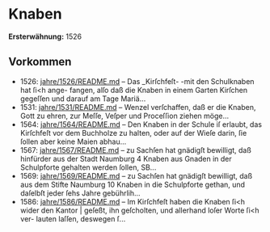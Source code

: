 # Knaben

**Ersterwähnung:** 1526

## Vorkommen
- 1526: [jahre/1526/README.md](../jahre/1526/README.md) – Das _Kirſchfeſt- -mit den Schulknaben hat ſi<h ange-
fangen, alſo daß die Knaben in einem Garten Kirſchen
gegeſſen und darauf am Tage Mariä...
- 1531: [jahre/1531/README.md](../jahre/1531/README.md) – Wenzel
verſchaffen, daß er die Knaben, Gott zu ehren, zur Meſſe,
Veſper und Proceſſion ziehen möge...
- 1564: [jahre/1564/README.md](../jahre/1564/README.md) – Den Knaben in der Schule iſ erlaubt, das Kirſchfeſt
vor dem Buchholze zu halten, oder auf der Wieſe darin,
ſie ſollen aber keine Maien abhau...
- 1567: [jahre/1567/README.md](../jahre/1567/README.md) – zu Sachſen hat gnädigſt bewilligt, daß
hinfürder aus der Stadt Naumburg 4 Knaben aus Gnaden
in der Schulpforte gehalten werden ſollen, SB...
- 1569: [jahre/1569/README.md](../jahre/1569/README.md) – zu Sachſen hat gnädigſt bewilligt, daß aus
dem Stifte Naumburg 10 Knaben in die Schulpforte
gethan, und daſelbſt jeder ſehs Jahre gebührlih...
- 1586: [jahre/1586/README.md](../jahre/1586/README.md) – Im Kirſchfeſt haben die Knaben ſi<h wider den Kantor |
geſeßt, ihn geſcholten, und allerhand loſer Worte ſi<h ver-
lauten laſſen, deswegen ſ...
